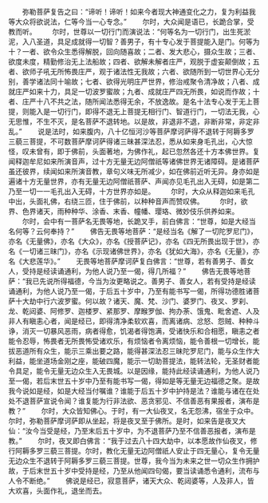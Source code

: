 <!-- { "loadSidebar": true } -->
　　弥勒菩萨复告之曰：“谛听！谛听！如来今者现大神通变化之力，复为利益我等大众将欲说法，仁等今当一心专念。”
　　尔时，大众闻是语已，长跪合掌，受教而听。
　　尔时，世尊以一切行门而演说法：“何等名为一切行门，出生死淤泥，入八圣道，具足成就得一切智？善男子，有十专心发于菩提能入是门。何等为十？一者、欲令众生悉得解脱，回向随喜故；二者、发大悲心，摄众生故；三者、欲度未度，精勤修治无上法船故；四者、欲解未解者庄严，观脱于虚妄颠倒故；五者、欲师子吼无所怖畏庄严，观于诸法性无我故；六者、欲随所到一切世界心无分别，善学诸法同十喻故；七者、欲得光明庄严世界，修治戒聚令清净故；八者、成就庄严如来十力，具足一切波罗蜜故；九者、成就庄严四无所畏，如说而作故；十者、庄严十八不共之法，随所闻法悉得无余，不放逸故。是名十法专心发于无上菩提，则能入是一切行门，即得不退无上菩提无相行门、智道行门，一切法无我，心无思惟，不生不灭，是名菩萨不退转地。以是故，非退非不退，非断非常，非定非乱。”
　　说是法时，如来腹内，八十亿恒河沙等菩萨摩诃萨得不退转于阿耨多罗三藐三菩提，不可数菩萨摩诃萨得诸三昧甚深法忍，悉从如来身毛孔出，心大惊怪，叹未曾有，即于佛前，头面著地，为佛作礼，起已忽然各还十方本佛世界。复闻释迦牟尼如来所演音声，过十方无量无边阿僧祇等诸佛世界无诸障碍。是诸菩萨虽还彼界，续闻如来所演音教，章句义味无所减少，如在佛前近听无异。身亦如是遍诸十方无量世界，亦有无量无边阿僧祇菩萨、声闻亦见毛孔出入无碍，如是第二乃至一切一一毛孔出入无碍，十方世界亦如是。
　　尔时，大众从释迦如来毛孔中出，头面礼佛，右绕三匝，住于佛前，以种种音声而赞叹佛。
　　尔时，欲界、色界诸天，雨种种华、涂香、末香、幢幡、璎珞、微妙伎乐供养如来。
　　尔时，会中有一菩萨名无畏等地，长跪叉手，前白佛言：“世尊，如是大经当名何等？云何奉持？”
　　佛告无畏等地菩萨：“是经当名《解了一切陀罗尼门》，亦名《无量佛》，亦名《大众》，亦名《授菩萨记》，亦名《四无所畏出现于世》，亦名《一切诸三昧门》，亦名《示现诸佛世界》，亦名《犹如大海》，亦名《无量》，亦名《大悲莲华》。”
　　无畏等地菩萨摩诃萨复白佛言：“世尊，若有善男子、善女人，受持是经读诵通利，为他人说乃至一偈，得几所福？”
　　佛告无畏等地菩萨：“我已先说所得福德，今当为汝更略说之。善男子、善女人，若有受持是经读诵通利，为他人说乃至一偈，于后五十岁中，乃至有能书写一偈，所得功德胜诸菩萨十大劫中行六波罗蜜。何以故？诸天、魔、梵、沙门、婆罗门、夜叉、罗刹、龙、乾闼婆、阿修罗、迦楼罗、紧那罗、摩睺罗伽、拘办荼、饿鬼、毗舍遮、人及非人有瞋恚心者，闻是经已，即得清净柔软欢喜，而离诸病、忿怒、怨贼、种种斗诤，消灭一切暴风恶雨，病者得愈，饥渴者得饱满，受诸快乐和合相愿，瞋恚之者能令忍辱，怖畏者无所畏怖受诸欢乐，有烦恼者令离烦恼，能令善根一切增长，能拔恶道所有众生，能示三乘出要之路，能得甚深法忍三昧陀罗尼门，能与众生作大利益，能坐道场金刚之座，能破四魔，能示一切助菩提法，能转法轮，无圣财者能令具足，能令无量无边众生入无畏城。以是因缘，能持此经读诵通利，为他人说乃至一偈，若后末世五十岁中乃至有能书写一偈，得如是等无量无边福德之聚。是故我今说如是经，如是大经当付嘱谁？谁能于后五十岁中护持是法？谁能与诸在在处处不退菩萨宣说令闻？谁复能为行非法欲、恶贪邪见、不信善恶有果报者，演布是教？”
　　尔时，大众皆知佛心。于时，有一大仙夜叉，名无怨沸，宿坐于众中。尔时，弥勒菩萨摩诃萨即从坐起，将是夜叉至于佛所。是时，如来告是夜叉大仙：“汝今当受是经，乃至末后五十岁中，为不退菩萨乃至不信善恶报者，演布是教。”
　　尔时，夜叉即白佛言：“我于过去八十四大劫中，以本愿故作仙夜叉，修行阿耨多罗三藐三菩提。尔时，教化无量无边阿僧祇人安止于四无量心，复令无量无边众生不退转于阿耨多罗三藐三菩提。世尊，我今当为未来之世一切众生作拥护故，于后末世五十岁中受持是经，乃至从他闻四句偈，要当读诵悉令通利，流布与人令不断绝。”
　　佛说是经已，寂意菩萨，诸天大众、乾闼婆等，人及非人，皆大欢喜，头面作礼，退坐而去。



